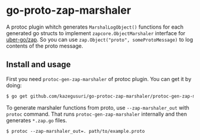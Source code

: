 # go-proto-zap-marshaler

A protoc plugin whitch generates `MarshalLogObject()` functions for each generated go structs to implement `zapcore.ObjectMarshaler` interface for [uber-go/zap](https://github.com/uber-go/zap). So you can use `zap.Object("proto", someProtoMessage)` to log contents of the proto message.

## Install and usage

First you need `protoc-gen-zap-marshaler` of protoc plugin. You can get it by doing:

```bash
$ go get github.com/kazegusuri/go-protoc-zap-marshaler/protoc-gen-zap-marshaler
```

To generate marshaler functions from proto, use `--zap-marshaler_out` with `protoc` command. That runs `protoc-gen-zap-marshaler` internally and then generates `*.zap.go` files.

```
$ protoc --zap-marshaler_out=. path/to/example.proto
```
